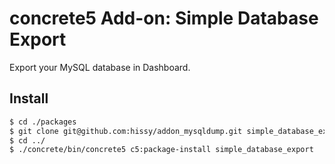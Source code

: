 # concrete5 Add-on: Simple Database Export

Export your MySQL database in Dashboard.

## Install

```bash
$ cd ./packages
$ git clone git@github.com:hissy/addon_mysqldump.git simple_database_export
$ cd ../
$ ./concrete/bin/concrete5 c5:package-install simple_database_export
```

